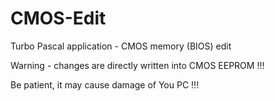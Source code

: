 CMOS-Edit
=========

Turbo Pascal application - CMOS memory (BIOS) edit

Warning - changes are directly written into CMOS EEPROM !!! 

Be patient, it may cause damage of You PC !!!

